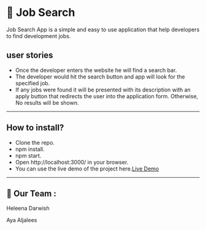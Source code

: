 # 💼 Job Search

 Job Search App is a simple and easy to use application that help developers to find development jobs. 

## user stories

- Once the developer enters the website he will find a search bar.
- The developer would hit the search button and app will look for the specified job.
- If any jobs were found it will be presented with its description with an apply button that redirects the user into the application form.
  Otherwise, No results will be shown.

---

## How to install?

- Clone the repo.
- npm install.
- npm start.
- Open http://localhost:3000/ in your browser.
- You can use the live demo of the project here.[Live Demo]()

---

## 👥 Our Team :

Heleena Darwish

Aya Aljalees 